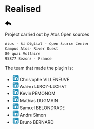 # Realised
[![](../../screenshots/other/Go-back.png)](README.md)

Project carried out by Atos Open sources

```
Atos - Si Digital - Open Source Center
Campus Atos- River Ouest
80 quai Voltaire
95877 Bezons - France
```
The team that made the plugin is:

 - [![](../../screenshots/other/linkedin.png)](https://www.linkedin.com/in/christophe-villeneuve-3a68743)  Christophe VILLENEUVE
 - [![](../../screenshots/other/linkedin.png)](https://www.linkedin.com/in/adrien-leroy-lechat-391028175) Adrien LEROY-LECHAT
 - [![](../../screenshots/other/linkedin.png)](https://www.linkedin.com/in/kevin-pemonon) Kevin PEMONOM 
 - [![](../../screenshots/other/linkedin.png)](https://www.linkedin.com/in/mathias-dugamin-27ab23170)  Mathias DUGMAIN
 - [![](../../screenshots/other/linkedin.png)](https://www.linkedin.com/in/samuelbelondrade) Samuel BELONDRADE
 - [![](../../screenshots/other/linkedin.png)](https://www.linkedin.com/in/andre-simon-9701a7130/) André Simon
 - [![](../../screenshots/other/linkedin.png)](https://www.linkedin.com/in/bruno-bernard-2a7543110/) Bruno BERNARD

